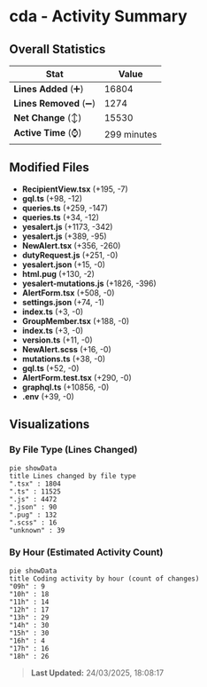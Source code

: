 # cda - Activity Summary 

## Overall Statistics

| Stat                   | Value                                                             |
| ---------------------- | ----------------------------------------------------------------- |
| **Lines Added** (➕)   | 16804                                          |
| **Lines Removed** (➖) | 1274                                        |
| **Net Change** (↕)    | 15530                |
| **Active Time** (⌚)   | 299 minutes |


## Modified Files
- **RecipientView.tsx** (+195, -7)
- **gql.ts** (+98, -12)
- **queries.ts** (+259, -147)
- **queries.ts** (+34, -12)
- **yesalert.js** (+1173, -342)
- **yesalert.js** (+389, -95)
- **NewAlert.tsx** (+356, -260)
- **dutyRequest.js** (+251, -0)
- **yesalert.json** (+15, -0)
- **html.pug** (+130, -2)
- **yesalert-mutations.js** (+1826, -396)
- **AlertForm.tsx** (+508, -0)
- **settings.json** (+74, -1)
- **index.ts** (+3, -0)
- **GroupMember.tsx** (+188, -0)
- **index.ts** (+3, -0)
- **version.ts** (+11, -0)
- **NewAlert.scss** (+16, -0)
- **mutations.ts** (+38, -0)
- **gql.ts** (+52, -0)
- **AlertForm.test.tsx** (+290, -0)
- **graphql.ts** (+10856, -0)
- **.env** (+39, -0)

## Visualizations

### By File Type (Lines Changed)

```mermaid
pie showData
title Lines changed by file type
".tsx" : 1804
".ts" : 11525
".js" : 4472
".json" : 90
".pug" : 132
".scss" : 16
"unknown" : 39
```

### By Hour (Estimated Activity Count)

```mermaid
pie showData
title Coding activity by hour (count of changes)
"09h" : 9
"10h" : 18
"11h" : 14
"12h" : 17
"13h" : 29
"14h" : 30
"15h" : 30
"16h" : 4
"17h" : 16
"18h" : 26
```


> **Last Updated:** 24/03/2025, 18:08:17